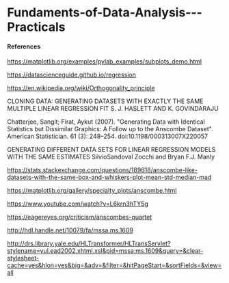 # Fundaments-of-Data-Analysis---Practicals



#### References
https://matplotlib.org/examples/pylab_examples/subplots_demo.html

https://datascienceguide.github.io/regression

https://en.wikipedia.org/wiki/Orthogonality_principle

CLONING DATA: GENERATING DATASETS WITH EXACTLY
THE SAME MULTIPLE LINEAR REGRESSION FIT
S. J. HASLETT AND K. GOVINDARAJU

Chatterjee, Sangit; Firat, Aykut (2007). "Generating Data with Identical Statistics but Dissimilar Graphics: A Follow up to the Anscombe Dataset". American Statistician. 61 (3): 248–254. doi:10.1198/000313007X220057

GENERATING DIFFERENT DATA SETS FOR LINEAR REGRESSION MODELS WITH THE SAME ESTIMATES
SilvioSandoval Zocchi and Bryan F.J. Manly

https://stats.stackexchange.com/questions/189618/anscombe-like-datasets-with-the-same-box-and-whiskers-plot-mean-std-median-mad


https://matplotlib.org/gallery/specialty_plots/anscombe.html

https://www.youtube.com/watch?v=L6krn3hTY5g

https://eagereyes.org/criticism/anscombes-quartet

http://hdl.handle.net/10079/fa/mssa.ms.1609 

http://drs.library.yale.edu/HLTransformer/HLTransServlet?stylename=yul.ead2002.xhtml.xsl&pid=mssa:ms.1609&query=&clear-stylesheet-cache=yes&hlon=yes&big=&adv=&filter=&hitPageStart=&sortFields=&view=all
